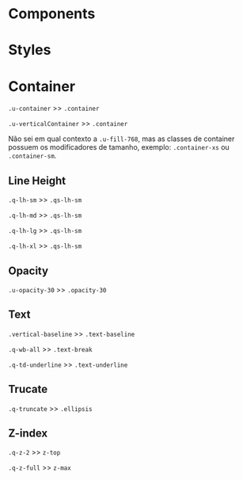 # Components

# Styles

# Container

`.u-container` >> `.container`

`.u-verticalContainer` >> `.container`

Não sei em qual contexto a `.u-fill-768`, mas as classes de container possuem os modificadores de tamanho, exemplo: `.container-xs` ou `.container-sm`.

## Line Height

`.q-lh-sm` >> `.qs-lh-sm`

`.q-lh-md` >> `.qs-lh-sm`

`.q-lh-lg` >> `.qs-lh-sm`

`.q-lh-xl` >> `.qs-lh-sm`

## Opacity

`.u-opacity-30` >> `.opacity-30`

## Text

`.vertical-baseline` >> `.text-baseline`

`.q-wb-all` >> `.text-break`

`.q-td-underline` >> `.text-underline`

## Trucate

`.q-truncate` >> `.ellipsis`

## Z-index

`.q-z-2` >> `z-top`

`.q-z-full` >> `z-max`
